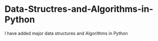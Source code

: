 # Data-Structres-and-Algorithms-in-Python
I have added major data structures and Algorithms in Python
